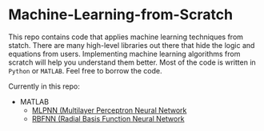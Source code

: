 # Machine-Learning-from-Scratch

This repo contains code that applies machine learning techniques from statch. There are many high-level libraries out there that hide the logic and equations from users. Implementing machine learning algorithms from scratch will help you understand them better. Most of the code is written in `Python` or `MATLAB`. Feel free to borrow the code.

Currently in this repo:
* MATLAB
  * [MLPNN (Multilayer Perceptron Neural Network](https://github.com/yanfengliu/Machine-Learning-from-Scratch/blob/master/MLPNN.m)
  * [RBFNN (Radial Basis Function Neural Network](https://github.com/yanfengliu/Machine-Learning-from-Scratch/blob/master/RBFNN.m)
